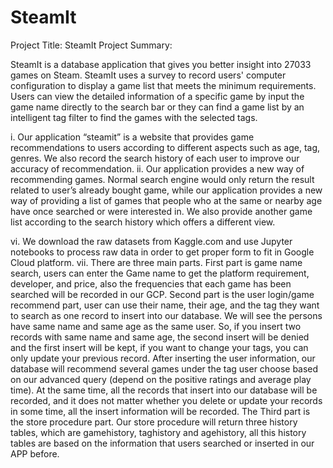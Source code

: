 # SteamIt

Project Title: SteamIt
Project Summary: 

SteamIt is a database application that gives you better insight into 27033 games on Steam.  SteamIt uses a survey to record users' computer configuration to display a game list that meets the minimum requirements. Users can view the detailed information of a specific game by input the game name directly to the search bar or they can find a game list by an intelligent tag filter to find the games with the selected tags.

i.	Our application “steamit” is a website that provides game recommendations to users according to different aspects such as age, tag, genres. We also record the search history of each user to improve our accuracy of recommendation.
ii.	Our application provides a new way of recommending games. Normal search engine would only return the result related to user’s already bought game, while our application provides a new way of providing a list of games that people who at the same or nearby age have once searched or were interested in. We also provide another game list according to the search history which offers a different view.

vi.	We download the raw datasets from Kaggle.com and use Jupyter notebooks to process raw data in order to get proper form to fit in Google Cloud platform.
vii.	There are three main parts. First part is game name search, users can enter the Game name to get the platform requirement, developer, and price, also the frequencies that each game has been searched will be recorded in our GCP. Second part is the user login/game recommend part, user can use their name, their age, and the tag they want to search as one record to insert into our database. We will see the persons have same name and same age as the same user. So, if you insert two records with same name and same age, the second insert will be denied and the first insert will be kept, if you want to change your tags, you can only update your previous record. After inserting the user information, our database will recommend several games under the tag user choose based on our advanced query (depend on the positive ratings and average play time). At the same time, all the records that insert into our database will be recorded, and it does not matter whether you delete or update your records in some time, all the insert information will be recorded. The Third part is the store procedure part. Our store procedure will return three history tables, which are gamehistory, taghistory and agehistory, all this history tables are based on the information that users searched or inserted in our APP before.
